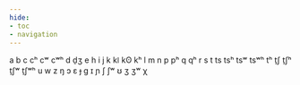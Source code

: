 ```yaml
---
hide:
- toc
- navigation
---
```

a
b
c
cʰ
cʷ
cʷʰ
d
d̠ʒ
e
h
i
j
k
kǀ
kʘ
kʰ
l
m
n
p
pʰ
q
qʰ
r
s
t
ts
tsʰ
tsʷ
tsʷʰ
tʰ
t̠ʃ
t̠ʃʰ
t̠ʃʷ
t̠ʃʷʰ
u
w
z
ŋ
ɔ
ɛ
ɟ
ɡ
ɪ
ɲ
ʃ
ʃʷ
ʊ
ʒ
ʒʷ
χ
